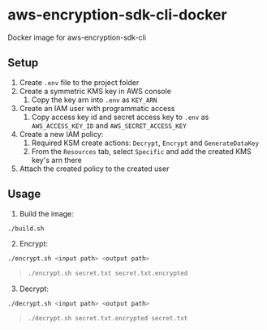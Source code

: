 # aws-encryption-sdk-cli-docker
Docker image for aws-encryption-sdk-cli

## Setup
1. Create `.env` file to the project folder
2. Create a symmetric KMS key in AWS console
    1. Copy the key arn into `.env` as `KEY_ARN`
3. Create an IAM user with programmatic access
    1. Copy access key id and secret access key to `.env` as `AWS_ACCESS_KEY_ID` and `AWS_SECRET_ACCESS_KEY`
4. Create a new IAM policy: 
    1. Required KSM create actions: `Decrypt`, `Encrypt` and `GenerateDataKey`
    2. From the `Resources` tab, select `Specific` and add the created KMS key's arn there
5. Attach the created policy to the created user

## Usage
1. Build the image:
```bash
./build.sh
```

2. Encrypt:
```bash
./encrypt.sh <input path> <output path>
```

>```bash
>./encrypt.sh secret.txt secret.txt.encrypted
>```

3. Decrypt:
```bash
./decrypt.sh <input path> <output path>
```
>```bash
>./decrypt.sh secret.txt.encrypted secret.txt
>```